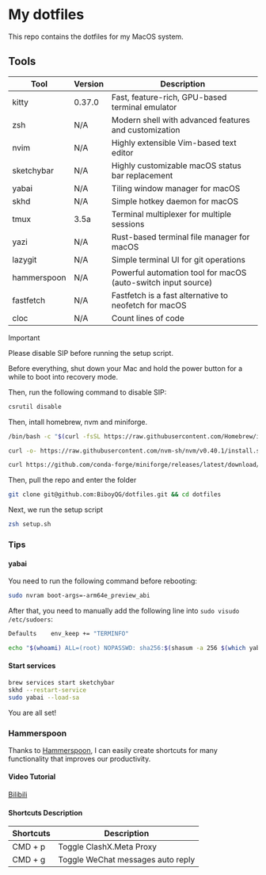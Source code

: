 # My dotfiles

This repo contains the dotfiles for my MacOS system.

## Tools

| Tool        | Version | Description                                                   |
| ----------- | ------- | ------------------------------------------------------------- |
| kitty       | 0.37.0  | Fast, feature-rich, GPU-based terminal emulator               |
| zsh         | N/A     | Modern shell with advanced features and customization         |
| nvim        | N/A     | Highly extensible Vim-based text editor                       |
| sketchybar  | N/A     | Highly customizable macOS status bar replacement              |
| yabai       | N/A     | Tiling window manager for macOS                               |
| skhd        | N/A     | Simple hotkey daemon for macOS                                |
| tmux        | 3.5a    | Terminal multiplexer for multiple sessions                    |
| yazi        | N/A     | Rust-based terminal file manager for macOS                    |
| lazygit     | N/A     | Simple terminal UI for git operations                         |
| hammerspoon | N/A     | Powerful automation tool for macOS (auto-switch input source) |
| fastfetch   | N/A     | Fastfetch is a fast alternative to neofetch for macOS         |
| cloc        | N/A     | Count lines of code                                           |

> [!IMPORTANT]
>
> Please disable SIP before running the setup script.

Before everything, shut down your Mac and hold the power button for a while to boot into recovery mode.

Then, run the following command to disable SIP:

```bash
csrutil disable
```

Then, intall homebrew, nvm and miniforge.

```bash
/bin/bash -c "$(curl -fsSL https://raw.githubusercontent.com/Homebrew/install/HEAD/install.sh)"
```

```bash
curl -o- https://raw.githubusercontent.com/nvm-sh/nvm/v0.40.1/install.sh | bash
```

```bash
curl https://github.com/conda-forge/miniforge/releases/latest/download/Miniforge3-MacOSX-arm64.sh | sh
```

Then, pull the repo and enter the folder

```bash
git clone git@github.com:BiboyQG/dotfiles.git && cd dotfiles
```

Next, we run the setup script

```bash
zsh setup.sh
```

### Tips

#### yabai

You need to run the following command before rebooting:

```bash
sudo nvram boot-args=-arm64e_preview_abi
```

After that, you need to manually add the following line into `sudo visudo /etc/sudoers`:

```bash
Defaults	env_keep += "TERMINFO"
```

```bash
echo "$(whoami) ALL=(root) NOPASSWD: sha256:$(shasum -a 256 $(which yabai) | cut -d " " -f 1) $(which yabai) --load-sa" | sudo tee /private/etc/sudoers.d/yabai
```

#### Start services

```bash
brew services start sketchybar
skhd --restart-service
sudo yabai --load-sa
```

You are all set!

### Hammerspoon

Thanks to [Hammerspoon](https://www.hammerspoon.org/), I can easily create shortcuts for many functionality that improves our productivity.

#### Video Tutorial

[Bilibili](https://www.bilibili.com/video/BV1cHhPzCE11)

#### Shortcuts Description

| Shortcuts | Description                       |
| --------- | --------------------------------- |
| CMD + p   | Toggle ClashX.Meta Proxy          |
| CMD + g   | Toggle WeChat messages auto reply |
